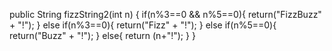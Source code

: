 public String fizzString2(int n) {
  if(n%3==0 && n%5==0){
    return("FizzBuzz" + "!");
  } else if(n%3==0){
    return("Fizz" + "!");
  } else if(n%5==0){
    return("Buzz" + "!");
  } else{
    return (n+"!");
  }
}
